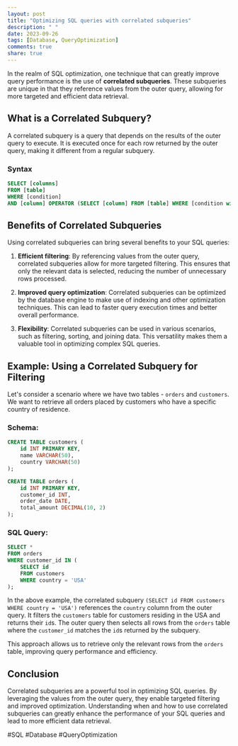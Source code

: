 ```yaml
---
layout: post
title: "Optimizing SQL queries with correlated subqueries"
description: " "
date: 2023-09-26
tags: [Database, QueryOptimization]
comments: true
share: true
---
```


In the realm of SQL optimization, one technique that can greatly improve query performance is the use of **correlated subqueries**. These subqueries are unique in that they reference values from the outer query, allowing for more targeted and efficient data retrieval.

## What is a Correlated Subquery?

A correlated subquery is a query that depends on the results of the outer query to execute. It is executed once for each row returned by the outer query, making it different from a regular subquery.

### Syntax

```sql
SELECT [columns]
FROM [table]
WHERE [condition]
AND [column] OPERATOR (SELECT [column] FROM [table] WHERE [condition with reference to outer query])
```

## Benefits of Correlated Subqueries

Using correlated subqueries can bring several benefits to your SQL queries:

1. **Efficient filtering**: By referencing values from the outer query, correlated subqueries allow for more targeted filtering. This ensures that only the relevant data is selected, reducing the number of unnecessary rows processed.

2. **Improved query optimization**: Correlated subqueries can be optimized by the database engine to make use of indexing and other optimization techniques. This can lead to faster query execution times and better overall performance.

3. **Flexibility**: Correlated subqueries can be used in various scenarios, such as filtering, sorting, and joining data. This versatility makes them a valuable tool in optimizing complex SQL queries.

## Example: Using a Correlated Subquery for Filtering

Let's consider a scenario where we have two tables - `orders` and `customers`. We want to retrieve all orders placed by customers who have a specific country of residence.

### Schema:

```sql
CREATE TABLE customers (
    id INT PRIMARY KEY,
    name VARCHAR(50),
    country VARCHAR(50)
);

CREATE TABLE orders (
    id INT PRIMARY KEY,
    customer_id INT,
    order_date DATE,
    total_amount DECIMAL(10, 2)
);
```

### SQL Query:

```sql
SELECT *
FROM orders
WHERE customer_id IN (
    SELECT id
    FROM customers
    WHERE country = 'USA'
);
```

In the above example, the correlated subquery `(SELECT id FROM customers WHERE country = 'USA')` references the `country` column from the outer query. It filters the `customers` table for customers residing in the USA and returns their `id`s. The outer query then selects all rows from the `orders` table where the `customer_id` matches the `id`s returned by the subquery.

This approach allows us to retrieve only the relevant rows from the `orders` table, improving query performance and efficiency.

## Conclusion

Correlated subqueries are a powerful tool in optimizing SQL queries. By leveraging the values from the outer query, they enable targeted filtering and improved optimization. Understanding when and how to use correlated subqueries can greatly enhance the performance of your SQL queries and lead to more efficient data retrieval.

#SQL #Database #QueryOptimization